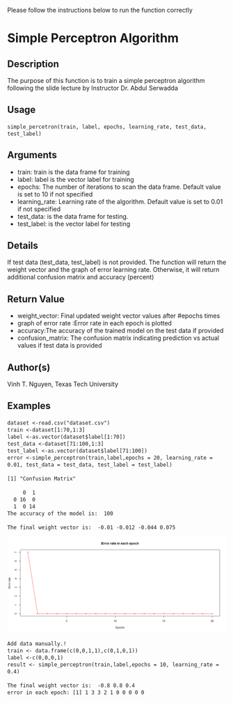 Please follow the instructions below to run the function correctly
# Simple Perceptron Algorithm

## Description

The purpose of this function is to train a simple perceptron algorithm following the slide lecture by Instructor Dr. Abdul Serwadda

## Usage
```
simple_percetron(train, label, epochs, learning_rate, test_data, test_label)
```
## Arguments

* train: train is the data frame for training
* label: label is the vector label for training
* epochs: The number of iterations to scan the data frame. Default value is set to 10 if not specified
* learning_rate: Learning rate of the algorithm. Default value is set to 0.01 if not specified
* test_data: is the data frame for testing.	
* test_label: is the vector label for testing

## Details

If test data (test_data, test_label) is not provided. The function will return the weight vector and the graph of error learning rate. Otherwise, it will return additional confusion matrix and accuracy (percent)

## Return Value

* weight_vector: Final updated weight vector values after #epochs times
* graph of error rate	:Error rate in each epoch is plotted
* accuracy:The accuracy of the trained model on the test data if provided
* confusion_matrix: The confusion matrix indicating prediction vs actual values if test data is provided

## Author(s)

Vinh T. Nguyen, Texas Tech University

## Examples

```
dataset <-read.csv("dataset.csv")
train <-dataset[1:70,1:3]
label <-as.vector(dataset$label[1:70])
test_data <-dataset[71:100,1:3]
test_label <-as.vector(dataset$label[71:100])
error <-simple_perceptron(train,label,epochs = 20, learning_rate = 0.01, test_data = test_data, test_label = test_label)

[1] "Confusion Matrix"

     0  1
  0 16  0
  1  0 14
The accuracy of the model is:  100

The final weight vector is:  -0.01 -0.012 -0.044 0.075
```
![alt text](https://github.com/Alex-Nguyen/CS5331R/blob/master/Homework_Final/Rplot1.png)

```
Add data manually.!
train <- data.frame(c(0,0,1,1),c(0,1,0,1))
label <-c(0,0,0,1)
result <- simple_perceptron(train,label,epochs = 10, learning_rate = 0.4)

The final weight vector is:  -0.8 0.8 0.4
error in each epoch: [1] 1 3 3 2 1 0 0 0 0 0
```
